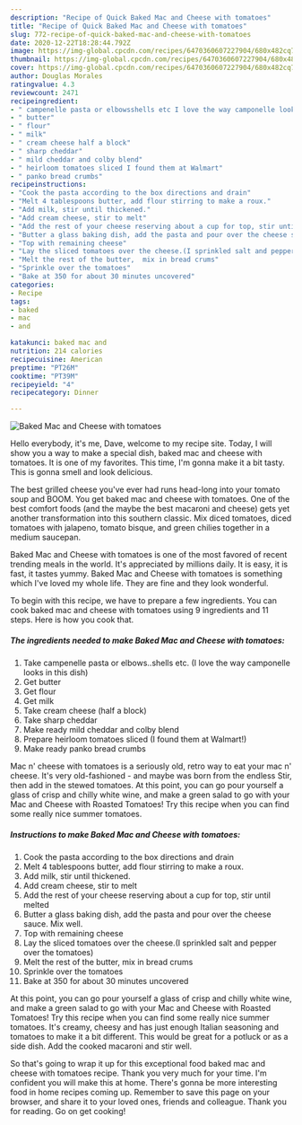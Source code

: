 ```yaml
---
description: "Recipe of Quick Baked Mac and Cheese with tomatoes"
title: "Recipe of Quick Baked Mac and Cheese with tomatoes"
slug: 772-recipe-of-quick-baked-mac-and-cheese-with-tomatoes
date: 2020-12-22T18:28:44.792Z
image: https://img-global.cpcdn.com/recipes/6470360607227904/680x482cq70/baked-mac-and-cheese-with-tomatoes-recipe-main-photo.jpg
thumbnail: https://img-global.cpcdn.com/recipes/6470360607227904/680x482cq70/baked-mac-and-cheese-with-tomatoes-recipe-main-photo.jpg
cover: https://img-global.cpcdn.com/recipes/6470360607227904/680x482cq70/baked-mac-and-cheese-with-tomatoes-recipe-main-photo.jpg
author: Douglas Morales
ratingvalue: 4.3
reviewcount: 2471
recipeingredient:
- " campenelle pasta or elbowsshells etc I love the way camponelle looks in this dish"
- " butter"
- " flour"
- " milk"
- " cream cheese half a block"
- " sharp cheddar"
- " mild cheddar and colby blend"
- " heirloom tomatoes sliced I found them at Walmart"
- " panko bread crumbs"
recipeinstructions:
- "Cook the pasta according to the box directions and drain"
- "Melt 4 tablespoons butter, add flour stirring to make a roux."
- "Add milk, stir until thickened."
- "Add cream cheese, stir to melt"
- "Add the rest of your cheese reserving about a cup for top, stir until melted"
- "Butter a glass baking dish, add the pasta and pour over the cheese sauce. Mix well."
- "Top with remaining cheese"
- "Lay the sliced tomatoes over the cheese.(I sprinkled salt and pepper over the tomatoes)"
- "Melt the rest of the butter,  mix in bread crums"
- "Sprinkle over the tomatoes"
- "Bake at 350 for about 30 minutes uncovered"
categories:
- Recipe
tags:
- baked
- mac
- and

katakunci: baked mac and 
nutrition: 214 calories
recipecuisine: American
preptime: "PT26M"
cooktime: "PT39M"
recipeyield: "4"
recipecategory: Dinner

---
```



![Baked Mac and Cheese with tomatoes](https://img-global.cpcdn.com/recipes/6470360607227904/680x482cq70/baked-mac-and-cheese-with-tomatoes-recipe-main-photo.jpg)

Hello everybody, it's me, Dave, welcome to my recipe site. Today, I will show you a way to make a special dish, baked mac and cheese with tomatoes. It is one of my favorites. This time, I'm gonna make it a bit tasty. This is gonna smell and look delicious.

The best grilled cheese you&#39;ve ever had runs head-long into your tomato soup and BOOM. You get baked mac and cheese with tomatoes. One of the best comfort foods (and the maybe the best macaroni and cheese) gets yet another transformation into this southern classic. Mix diced tomatoes, diced tomatoes with jalapeno, tomato bisque, and green chilies together in a medium saucepan.

Baked Mac and Cheese with tomatoes is one of the most favored of recent trending meals in the world. It's appreciated by millions daily. It is easy, it is fast, it tastes yummy. Baked Mac and Cheese with tomatoes is something which I've loved my whole life. They are fine and they look wonderful.


To begin with this recipe, we have to prepare a few ingredients. You can cook baked mac and cheese with tomatoes using 9 ingredients and 11 steps. Here is how you cook that.

<!--inarticleads1-->

##### The ingredients needed to make Baked Mac and Cheese with tomatoes:

1. Take  campenelle pasta or elbows..shells etc. (I love the way camponelle looks in this dish)
1. Get  butter
1. Get  flour
1. Get  milk
1. Take  cream cheese (half a block)
1. Take  sharp cheddar
1. Make ready  mild cheddar and colby blend
1. Prepare  heirloom tomatoes sliced (I found them at Walmart!)
1. Make ready  panko bread crumbs


Mac n&#39; cheese with tomatoes is a seriously old, retro way to eat your mac n&#39; cheese. It&#39;s very old-fashioned - and maybe was born from the endless Stir, then add in the stewed tomatoes. At this point, you can go pour yourself a glass of crisp and chilly white wine, and make a green salad to go with your Mac and Cheese with Roasted Tomatoes! Try this recipe when you can find some really nice summer tomatoes. 

<!--inarticleads2-->

##### Instructions to make Baked Mac and Cheese with tomatoes:

1. Cook the pasta according to the box directions and drain
1. Melt 4 tablespoons butter, add flour stirring to make a roux.
1. Add milk, stir until thickened.
1. Add cream cheese, stir to melt
1. Add the rest of your cheese reserving about a cup for top, stir until melted
1. Butter a glass baking dish, add the pasta and pour over the cheese sauce. Mix well.
1. Top with remaining cheese
1. Lay the sliced tomatoes over the cheese.(I sprinkled salt and pepper over the tomatoes)
1. Melt the rest of the butter,  mix in bread crums
1. Sprinkle over the tomatoes
1. Bake at 350 for about 30 minutes uncovered


At this point, you can go pour yourself a glass of crisp and chilly white wine, and make a green salad to go with your Mac and Cheese with Roasted Tomatoes! Try this recipe when you can find some really nice summer tomatoes. It&#39;s creamy, cheesy and has just enough Italian seasoning and tomatoes to make it a bit different. This would be great for a potluck or as a side dish. Add the cooked macaroni and stir well. 

So that's going to wrap it up for this exceptional food baked mac and cheese with tomatoes recipe. Thank you very much for your time. I'm confident you will make this at home. There's gonna be more interesting food in home recipes coming up. Remember to save this page on your browser, and share it to your loved ones, friends and colleague. Thank you for reading. Go on get cooking!
